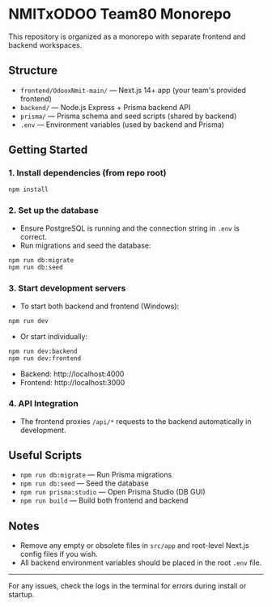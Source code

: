 # NMITxODOO Team80 Monorepo

This repository is organized as a monorepo with separate frontend and backend workspaces.

## Structure

- `frontend/OdooxNmit-main/` — Next.js 14+ app (your team's provided frontend)
- `backend/` — Node.js Express + Prisma backend API
- `prisma/` — Prisma schema and seed scripts (shared by backend)
- `.env` — Environment variables (used by backend and Prisma)

## Getting Started

### 1. Install dependencies (from repo root)

```bash
npm install
```

### 2. Set up the database

- Ensure PostgreSQL is running and the connection string in `.env` is correct.
- Run migrations and seed the database:

```bash
npm run db:migrate
npm run db:seed
```

### 3. Start development servers

- To start both backend and frontend (Windows):

```bash
npm run dev
```

- Or start individually:

```bash
npm run dev:backend
npm run dev:frontend
```

  - Backend: http://localhost:4000
  - Frontend: http://localhost:3000

### 4. API Integration

- The frontend proxies `/api/*` requests to the backend automatically in development.

## Useful Scripts

- `npm run db:migrate` — Run Prisma migrations
- `npm run db:seed` — Seed the database
- `npm run prisma:studio` — Open Prisma Studio (DB GUI)
- `npm run build` — Build both frontend and backend

## Notes

- Remove any empty or obsolete files in `src/app` and root-level Next.js config files if you wish.
- All backend environment variables should be placed in the root `.env` file.

---

For any issues, check the logs in the terminal for errors during install or startup.
